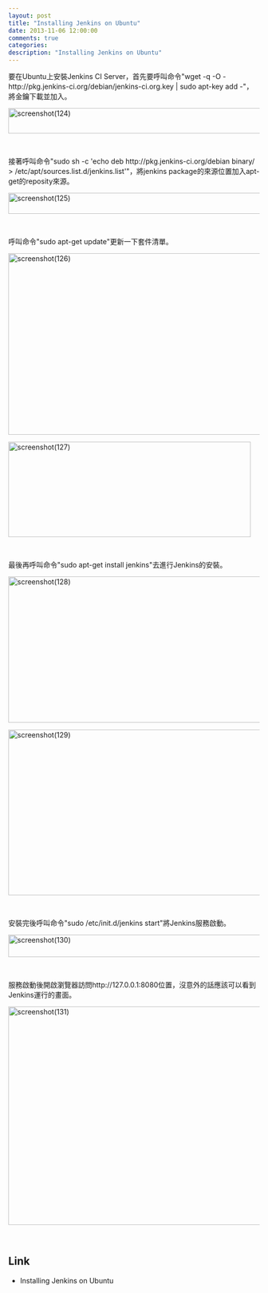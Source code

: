 ```yaml
---
layout: post
title: "Installing Jenkins on Ubuntu"
date: 2013-11-06 12:00:00
comments: true
categories: 
description: "Installing Jenkins on Ubuntu"
---
```

<p>
	要在Ubuntu上安裝Jenkins CI Server，首先要呼叫命令"wget -q -O - http://pkg.jenkins-ci.org/debian/jenkins-ci.org.key | sudo apt-key add -"，將金鑰下載並加入。</p>
<p>
	<img alt="screenshot(124)" border="0" height="51" src="\images\posts\608aa13b-c09b-4b09-b3be-c6e2092aef81\screenshot(124)_thumb.png" style="border-top: 0px; border-right: 0px; border-bottom: 0px; border-left: 0px" width="635" /></p>
<p>
	 </p>
<p>
	接著呼叫命令"sudo sh -c 'echo deb http://pkg.jenkins-ci.org/debian binary/ &gt; /etc/apt/sources.list.d/jenkins.list'"，將jenkins package的來源位置加入apt-get的reposity來源。</p>
<p>
	<img alt="screenshot(125)" border="0" height="42" src="\images\posts\608aa13b-c09b-4b09-b3be-c6e2092aef81\screenshot(125)_thumb.png" style="border-top: 0px; border-right: 0px; border-bottom: 0px; border-left: 0px" width="644" /></p>
<p>
	 </p>
<p>
	呼叫命令"sudo apt-get update"更新一下套件清單。</p>
<p>
	<img alt="screenshot(126)" border="0" height="364" src="\images\posts\608aa13b-c09b-4b09-b3be-c6e2092aef81\screenshot(126)_thumb.png" style="border-top: 0px; border-right: 0px; border-bottom: 0px; border-left: 0px" width="517" /></p>
<p>
	<img alt="screenshot(127)" border="0" height="191" src="\images\posts\608aa13b-c09b-4b09-b3be-c6e2092aef81\screenshot(127)_thumb.png" style="border-top: 0px; border-right: 0px; border-bottom: 0px; border-left: 0px" width="486" /></p>
<p>
	 </p>
<p>
	最後再呼叫命令"sudo apt-get install jenkins"去進行Jenkins的安裝。</p>
<p>
	<img alt="screenshot(128)" border="0" height="293" src="\images\posts\608aa13b-c09b-4b09-b3be-c6e2092aef81\screenshot(128)_thumb.png" style="border-top: 0px; border-right: 0px; border-bottom: 0px; border-left: 0px" width="644" /></p>
<p>
	<img alt="screenshot(129)" border="0" height="332" src="\images\posts\608aa13b-c09b-4b09-b3be-c6e2092aef81\screenshot(129)_thumb.png" style="border-top: 0px; border-right: 0px; border-bottom: 0px; border-left: 0px" width="644" /></p>
<p>
	 </p>
<p>
	安裝完後呼叫命令"sudo /etc/init.d/jenkins start"將Jenkins服務啟動。</p>
<p>
	<img alt="screenshot(130)" border="0" height="45" src="\images\posts\608aa13b-c09b-4b09-b3be-c6e2092aef81\screenshot(130)_thumb.png" style="border-top: 0px; border-right: 0px; border-bottom: 0px; border-left: 0px" width="644" /></p>
<p>
	 </p>
<p>
	服務啟動後開啟瀏覽器訪問http://127.0.0.1:8080位置，沒意外的話應該可以看到Jenkins運行的畫面。</p>
<p>
	<img alt="screenshot(131)" border="0" height="438" src="\images\posts\608aa13b-c09b-4b09-b3be-c6e2092aef81\screenshot(131)_thumb.png" style="border-top: 0px; border-right: 0px; border-bottom: 0px; border-left: 0px" width="684" /></p>
<p>
	 </p>
<h2>
	Link</h2>
<ul>
	<li>
		Installing Jenkins on Ubuntu</li>
</ul>
